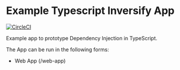 # Example Typescript Inversify App

[![CircleCI](https://circleci.com/gh/RJPearson94/demo-typescript-express-app.svg?style=svg&circle-token=3ec1080a6d9cb88533235c700780d342a1d088ff)](https://circleci.com/gh/RJPearson94/demo-typescript-express-app)

Example app to prototype Dependency Injection in TypeScript.

The App can be run in the following forms:

* Web App (/web-app)
